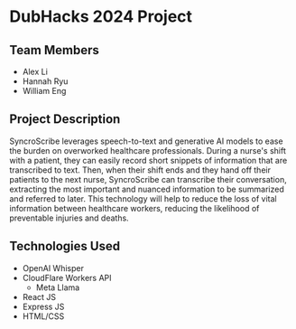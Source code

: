 # DubHacks 2024 Project
## Team Members
- Alex Li
- Hannah Ryu
- William Eng

## Project Description
SyncroScribe leverages speech-to-text and generative AI models to ease the burden on overworked healthcare professionals. During a nurse's shift with a patient, they can easily record short snippets of information that are transcribed to text. Then, when their shift ends and they hand off their patients to the next nurse, SyncroScribe can transcribe their conversation, extracting the most important and nuanced information to be summarized and referred to later. This technology will help to reduce the loss of vital information between healthcare workers, reducing the likelihood of preventable injuries and deaths.

## Technologies Used
- OpenAI Whisper
- CloudFlare Workers API
  - Meta Llama
- React JS
- Express JS
- HTML/CSS
